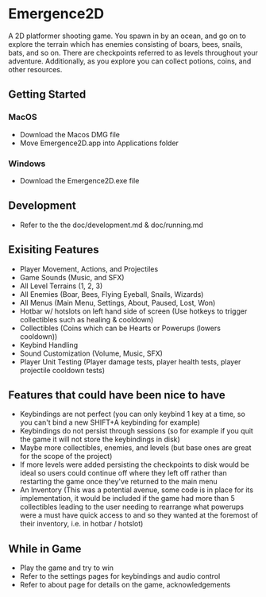 # Emergence2D

A 2D platformer shooting game. You spawn in by an ocean, and go on to explore the terrain which has enemies consisting of boars, bees, snails, bats, and so on. There are checkpoints referred to as levels throughout your adventure. Additionally, as you explore you can collect potions, coins, and other resources.

## Getting Started
### MacOS
- Download the Macos DMG file
- Move Emergence2D.app into Applications folder

### Windows
- Download the Emergence2D.exe file

## Development
- Refer to the the doc/development.md & doc/running.md

## Exisiting Features
- Player Movement, Actions, and Projectiles
- Game Sounds (Music, and SFX)
- All Level Terrains (1, 2, 3)
- All Enemies (Boar, Bees, Flying Eyeball, Snails, Wizards)
- All Menus (Main Menu, Settings, About, Paused, Lost, Won)
- Hotbar w/ hotslots on left hand side of screen (Use hotkeys to trigger collectibles such as healing & cooldown)
- Collectibles (Coins which can be Hearts or Powerups (lowers cooldown))
- Keybind Handling
- Sound Customization (Volume, Music, SFX)
- Player Unit Testing (Player damage tests, player health tests, player projectile cooldown tests)

## Features that could have been nice to have
- Keybindings are not perfect (you can only keybind 1 key at a time, so you can't bind a new SHIFT+A keybinding for example)
- Keybindings do not persist through sessions (so for example if you quit the game it will not store the keybindings in disk)
- Maybe more collectibles, enemies, and levels (but base ones are great for the scope of the project)
- If more levels were added persisting the checkpoints to disk would be ideal so users could continue off where they left off rather than restarting the game once they've returned to the main menu
- An Inventory (This was a potential avenue, some code is in place for its implementation, it would be included if the game had more than 5 collectibles leading to the user needing to rearrange what powerups were a must have quick access to and so they wanted at the foremost of their inventory, i.e. in hotbar / hotslot)

## While in Game
- Play the game and try to win
- Refer to the settings pages for keybindings and audio control
- Refer to about page for details on the game, acknowledgements